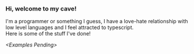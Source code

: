 ### Hi, welcome to my cave!
I'm a programmer or something I guess, I have a love-hate relationship with low level languages and I feel attracted to typescript. \
Here is some of the stuff I've done!

*\<Examples Pending>*

